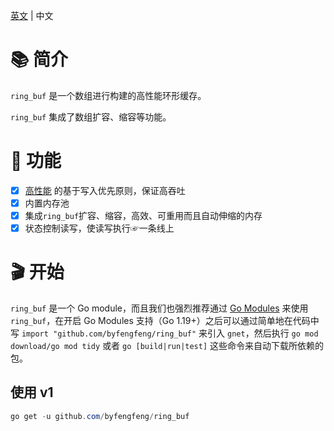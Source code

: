[英文](README.md) | 中文

# 📚 简介

`ring_buf` 是一个数组进行构建的高性能环形缓存。

`ring_buf` 集成了数组扩容、缩容等功能。

# 🚀 功能

- [x] [高性能](#-性能测试) 的基于写入优先原则，保证高吞吐
- [x] 内置内存池
- [x] 集成`ring_buf`扩容、缩容，高效、可重用而且自动伸缩的内存
- [x] 状态控制读写，使读写执行☞一条线上
# 🎬 开始

`ring_buf` 是一个 Go module，而且我们也强烈推荐通过 [Go Modules](https://go.dev/blog/using-go-modules) 来使用 `ring_buf`，在开启 Go Modules 支持（Go 1.19+）之后可以通过简单地在代码中写 `import "github.com/byfengfeng/ring_buf"` 来引入 `gnet`，然后执行 `go mod download/go mod tidy` 或者 `go [build|run|test]` 这些命令来自动下载所依赖的包。

## 使用 v1

```powershell
go get -u github.com/byfengfeng/ring_buf
```
